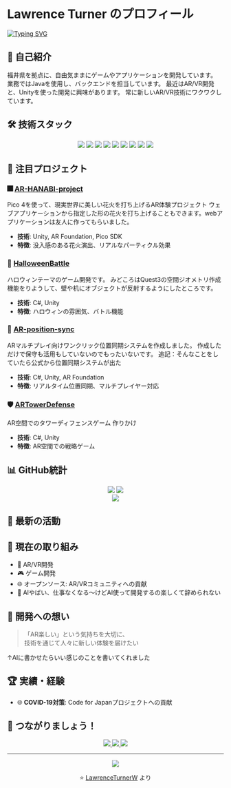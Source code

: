 # Lawrence Turner のプロフィール

[![Typing SVG](https://readme-typing-svg.demolab.com?font=Mochiy+Pop+P+One&duration=2000&pause=1000&color=F77733&vCenter=true&width=435&lines=%E7%A7%81%E3%81%AE%E5%80%8B%E4%BA%BA%E3%83%9A%E3%83%BC%E3%82%B8%E3%81%B8%E3%82%88%E3%81%86%E3%81%93%E3%81%9D%EF%BC%81;%E5%AE%8C%E5%85%A8%E3%81%AB%E7%90%86%E8%A7%A3%E3%81%97%E3%81%9F;NullPointerException)](https://git.io/typing-svg)

## 🚀 自己紹介

福井県を拠点に、自由気ままにゲームやアプリケーションを開発しています。
業務ではJavaを使用し、バックエンドを担当しています。
最近はAR/VR開発と、Unityを使った開発に興味があります。
常に新しいAR/VR技術にワクワクしています。

## 🛠️ 技術スタック

<div align="center">
  <img src="https://img.shields.io/badge/Unity-000000?style=for-the-badge&logo=unity&logoColor=white"/>
  <img src="https://img.shields.io/badge/C%23-239120?style=for-the-badge&logo=c-sharp&logoColor=white"/>
  <img src="https://img.shields.io/badge/Java-ED8B00?style=for-the-badge&logo=openjdk&logoColor=white"/>
  <img src="https://img.shields.io/badge/Flutter-02569B?style=for-the-badge&logo=flutter&logoColor=white"/>
  <img src="https://img.shields.io/badge/JavaScript-F7DF1E?style=for-the-badge&logo=javascript&logoColor=black"/>
  <img src="https://img.shields.io/badge/Vue.js-4FC08D?style=for-the-badge&logo=vue.js&logoColor=white"/>
  <img src="https://img.shields.io/badge/Oculus-1C1E20?style=for-the-badge&logo=oculus&logoColor=white"/>
  <img src="https://img.shields.io/badge/Meta-0467DF?style=for-the-badge&logo=meta&logoColor=white"/>
  <img src="https://img.shields.io/badge/Pico-FF6B6B?style=for-the-badge&logo=htc&logoColor=white"/>
</div>

## 🎨 注目プロジェクト

### 🎆 [AR-HANABI-project](https://github.com/LawrenceTurnerW/AR-HANABI-project)
Pico 4を使って、現実世界に美しい花火を打ち上げるAR体験プロジェクト
ウェブアプリケーションから指定した形の花火を打ち上げることもできます。webアプリケーションは友人に作ってもらいました。
- **技術**: Unity, AR Foundation, Pico SDK
- **特徴**: 没入感のある花火演出、リアルなパーティクル効果

### 🎃 [HalloweenBattle](https://github.com/LawrenceTurnerW/HalloweenBattle)
ハロウィンテーマのゲーム開発です。
みどころはQuest3の空間ジオメトリ作成機能をりようして、壁や机にオブジェクトが反射するようにしたところです。
- **技術**: C#, Unity
- **特徴**: ハロウィンの雰囲気、バトル機能

### 🔄 [AR-position-sync](https://github.com/LawrenceTurnerW/AR-position-sync)
ARマルチプレイ向けワンクリック位置同期システムを作成しました。
作成しただけで保守も活用もしていないのでもったいないです。
追記：そんなことをしていたら公式から位置同期システムが出た
- **技術**: C#, Unity, AR Foundation
- **特徴**: リアルタイム位置同期、マルチプレイヤー対応

### 🛡️ [ARTowerDefense](https://github.com/LawrenceTurnerW/ARTowerDefense)
AR空間でのタワーディフェンスゲーム
作りかけ
- **技術**: C#, Unity
- **特徴**: AR空間での戦略ゲーム

## 📊 GitHub統計

<div align="center">
  <img src="https://github-readme-stats.vercel.app/api?username=LawrenceTurnerW&show_icons=true&theme=tokyonight&hide_border=true&count_private=true"/>
  <img src="https://github-readme-stats.vercel.app/api/top-langs/?username=LawrenceTurnerW&theme=tokyonight&hide_border=true&layout=compact"/>
</div>

<div align="center">
  <img src="https://github-readme-streak-stats.herokuapp.com/?user=LawrenceTurnerW&theme=tokyonight&hide_border=true"/>
</div>

## 🌟 最新の活動

<!--START_SECTION:activity-->
<!--END_SECTION:activity-->

## 🎯 現在の取り組み

- 🔮 AR/VR開発
- 🎮 ゲーム開発
- 🌐 オープンソース: AR/VRコミュニティへの貢献
- 🤖 AIやばい、仕事なくなる～けどAI使って開発するの楽しくて辞められない

## 💭 開発への想い

> 「AR楽しい」という気持ちを大切に、  
> 技術を通じて人々に新しい体験を届けたい

↑AIに書かせたらいい感じのことを書いてくれました

## 🏆 実績・経験

- 🌐 **COVID-19対策**: Code for Japanプロジェクトへの貢献

## 💬 つながりましょう！

<div align="center">
  <a href="https://twitter.com/your_twitter">
    <img src="https://img.shields.io/badge/Twitter-1DA1F2?style=for-the-badge&logo=twitter&logoColor=white"/>
  </a>
  <a href="https://linkedin.com/in/your_linkedin">
    <img src="https://img.shields.io/badge/LinkedIn-0077B5?style=for-the-badge&logo=linkedin&logoColor=white"/>
  </a>
  <a href="mailto:your_email@example.com">
    <img src="https://img.shields.io/badge/Gmail-D14836?style=for-the-badge&logo=gmail&logoColor=white"/>
  </a>
</div>

---

<div align="center">
  <img src="https://komarev.com/ghpvc/?username=LawrenceTurnerW&style=flat-square&color=blue"/>
  <p>⭐️ <a href="https://github.com/LawrenceTurnerW">LawrenceTurnerW</a> より</p>
</div>
